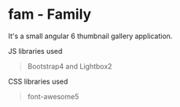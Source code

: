 # fam - Family

It's a small angular 6 thumbnail gallery application.

JS libraries used
> Bootstrap4 and
> Lightbox2

CSS libraries used
> font-awesome5
